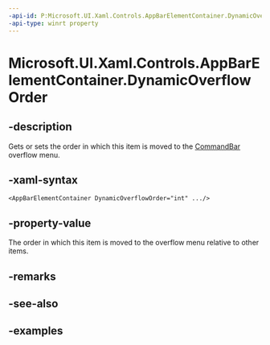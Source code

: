 ```yaml
---
-api-id: P:Microsoft.UI.Xaml.Controls.AppBarElementContainer.DynamicOverflowOrder
-api-type: winrt property
---
```


<!-- Property syntax.
public int DynamicOverflowOrder { get;  set; }
-->

# Microsoft.UI.Xaml.Controls.AppBarElementContainer.DynamicOverflowOrder

## -description

Gets or sets the order in which this item is moved to the [CommandBar](commandbar.md) overflow menu.

## -xaml-syntax

```xaml
<AppBarElementContainer DynamicOverflowOrder="int" .../>
```

## -property-value

The order in which this item is moved to the overflow menu relative to other items.

## -remarks

## -see-also

## -examples

